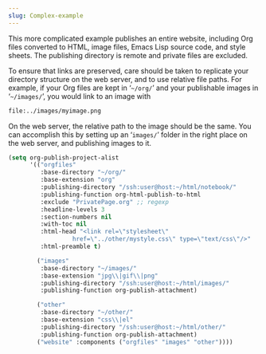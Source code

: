 ```yaml
---
slug: Complex-example
---
```


This more complicated example publishes an entire website, including Org files converted to HTML, image files, Emacs Lisp source code, and style sheets. The publishing directory is remote and private files are excluded.

To ensure that links are preserved, care should be taken to replicate your directory structure on the web server, and to use relative file paths. For example, if your Org files are kept in ‘`~/org/`’ and your publishable images in ‘`~/images/`’, you would link to an image with

```lisp
file:../images/myimage.png
```

On the web server, the relative path to the image should be the same. You can accomplish this by setting up an ‘`images/`’ folder in the right place on the web server, and publishing images to it.

```lisp
(setq org-publish-project-alist
      '(("orgfiles"
         :base-directory "~/org/"
         :base-extension "org"
         :publishing-directory "/ssh:user@host:~/html/notebook/"
         :publishing-function org-html-publish-to-html
         :exclude "PrivatePage.org" ;; regexp
         :headline-levels 3
         :section-numbers nil
         :with-toc nil
         :html-head "<link rel=\"stylesheet\"
                  href=\"../other/mystyle.css\" type=\"text/css\"/>"
         :html-preamble t)

        ("images"
         :base-directory "~/images/"
         :base-extension "jpg\\|gif\\|png"
         :publishing-directory "/ssh:user@host:~/html/images/"
         :publishing-function org-publish-attachment)

        ("other"
         :base-directory "~/other/"
         :base-extension "css\\|el"
         :publishing-directory "/ssh:user@host:~/html/other/"
         :publishing-function org-publish-attachment)
        ("website" :components ("orgfiles" "images" "other"))))
```
